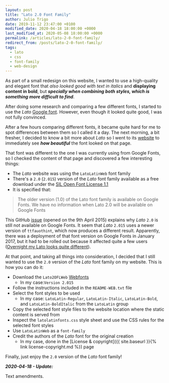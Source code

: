 ```yaml
---
layout: post
title: "Lato 2.0 Font Family"
author: Julio Trigo
date: 2019-11-12 23:47:00 +0100
modified_date: 2020-04-18 18:00:00 +0000
last_modified_at: 2020-05-08 18:00:00 +0000
permalink: /articles/lato-2-0-font-family/
redirect_from: /posts/lato-2-0-font-family/
tags:
  - lato
  - css
  - font-family
  - web-design
---
```


As part of a small redesign on this website, I wanted to use a high-quality and elegant font that *also looked good with text in italics* and **displaying content in bold**, but ***specially when combining both styles, which is something more difficult to find***.

After doing some research and comparing a few different fonts, I started to use the *Lato* [Google font](https://fonts.google.com/specimen/Lato). However, even though it looked quite good, I was not fully convinced.

<!--more-->

After a few hours comparing different fonts, it became quite hard for me to spot differences between them so I called it a day. The next morning, a bit fresher, I decided to know a bit more about *Lato* so I went to its [website](https://www.latofonts.com/lato-free-fonts/) to immediately see ***how beautiful*** the font looked on that page.

That font was different to the one I was currently using from Google Fonts, so I checked the content of that page and discovered a few interesting things:
* The *Lato* website was using the `LatoLatinWeb` font family
* There's a `2.0` (`2.015`) version of the *Lato* font family avail­able as a free down­load under the [SIL Open Font License 1.1](https://scripts.sil.org/cms/scripts/page.php?site_id=nrsi&id=OFL)
* It is specified that:
> The older ver­sion (1.0) of the Lato font fam­ily is avail­able on Google Fonts. We have no infor­ma­tion when Lato 2.0 will be avail­able on Google Fonts

This GitHub [issue](https://github.com/google/fonts/issues/6) (opened on the 9th April 2015) explains why *Lato* `2.0` is still not available on Google Fonts. It seem that *Lato* `2.015` uses a newer version of `ttfauothint`, which now produces a different result. Apparently, there was a deployment of that font version on Google Fonts in January 2017, but it had to be rolled out because it affected quite a few users ([Overnight my Lato looks quite different](https://github.com/google/fonts/issues/644)).

At that point, and taking all things into consideration, I decided that I still wanted to use the `2.0` version of the *Lato* font family on my website. This is how you can do it:
* Download the `Lato2OFLWeb` [Webfonts](https://www.latofonts.com/download/Lato2OFLWeb.zip)
  * In my case:`Version 2.015`
* Follow the instructions included in the `README-WEB.txt` file
* Select the font styles to be used
  * In my case: `LatoLatin-Regular`, `LatoLatin-Italic`, `LatoLatin-Bold`, and `LatoLatin-BoldItalic` from the `LatoLatin` group
* Copy the selected font style files to the website location where the static content is served from
* Inspect the `latolatinfonts.css` style sheet and use the CSS rules for the selected font styles
* Use `LatoLatinWeb` as a `font-family`
* Credit the authors of the *Lato* font for the original creation
  * In my case, done in the [License & copyright]({{ site.baseurl }}{% link license-copyright.md %})
 page

Finally, just enjoy the `2.0` version of the *Lato* font family!

***2020-04-18 - Update:***

Text amendments.
